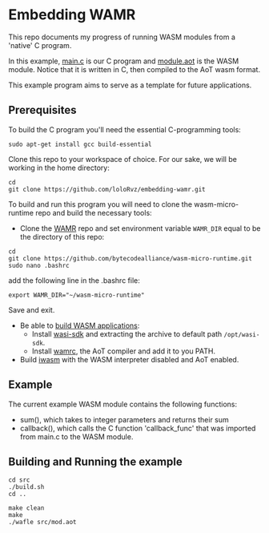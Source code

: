 # Embedding WAMR

This repo documents my progress of running WASM modules from a 'native' 
C program. 

In this example, [main.c](https://github.com/loloRvz/embedding-wamr/blob/main/main.c)
is our C program and [module.aot](https://github.com/loloRvz/embedding-wamr/blob/main/src/module.aot)
is the WASM module. Notice that it is written in C, then compiled to the
AoT wasm format. 

This example program aims to serve as a template for future applications.

## Prerequisites

To build the C program you'll need the essential C-programming tools:

```
sudo apt-get install gcc build-essential
```

Clone this repo to your workspace of choice. For our sake, we will be working
in the home directory:
```
cd
git clone https://github.com/loloRvz/embedding-wamr.git
```

To build and run this program you will need to clone the wasm-micro-runtime repo
and build the necessary tools:

* Clone the [WAMR](https://github.com/bytecodealliance/wasm-micro-runtime)
repo and set environment variable ```WAMR_DIR``` equal to be the directory of this repo:
```
cd
git clone https://github.com/bytecodealliance/wasm-micro-runtime.git
sudo nano .bashrc
```
add the following line in the .bashrc file:
```
export WAMR_DIR="~/wasm-micro-runtime"
```
Save and exit.

* Be able to [build WASM applications](https://github.com/bytecodealliance/wasm-micro-runtime/blob/main/doc/build_wasm_app.md):
	* Install [wasi-sdk](https://github.com/WebAssembly/wasi-sdk/releases)
and extracting the archive to default path ```/opt/wasi-sdk```.
	* Install [wamrc](https://github.com/bytecodealliance/wasm-micro-runtime#build-wamrc-aot-compiler),
the AoT compiler and add it to you PATH.
* Build [iwasm](https://github.com/bytecodealliance/wasm-micro-runtime/blob/main/doc/build_wamr.md)
with the WASM interpreter disabled and AoT enabled.

## Example

The current example WASM module contains the following functions:
* sum(), which takes to integer parameters and returns their sum
* callback(), which calls the C function 'callback_func' that was imported
from main.c to the WASM module. 

## Building and Running the example

```
cd src
./build.sh
cd ..

make clean
make
./wafle src/mod.aot
```




